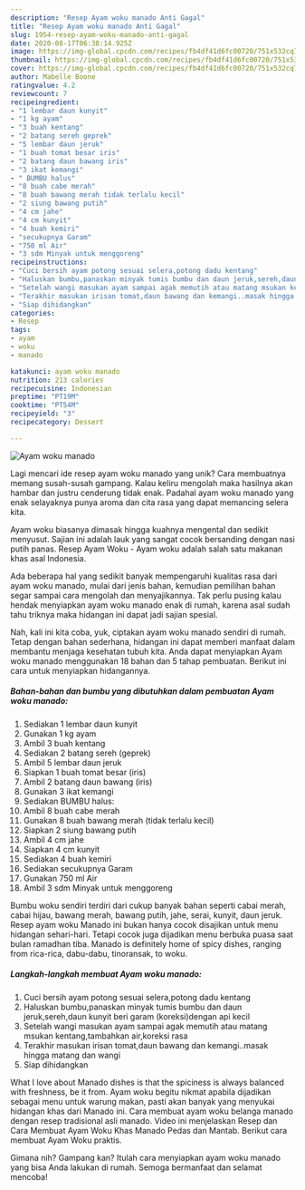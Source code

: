 ```yaml
---
description: "Resep Ayam woku manado Anti Gagal"
title: "Resep Ayam woku manado Anti Gagal"
slug: 1954-resep-ayam-woku-manado-anti-gagal
date: 2020-08-17T06:38:14.925Z
image: https://img-global.cpcdn.com/recipes/fb4df41d6fc00720/751x532cq70/ayam-woku-manado-foto-resep-utama.jpg
thumbnail: https://img-global.cpcdn.com/recipes/fb4df41d6fc00720/751x532cq70/ayam-woku-manado-foto-resep-utama.jpg
cover: https://img-global.cpcdn.com/recipes/fb4df41d6fc00720/751x532cq70/ayam-woku-manado-foto-resep-utama.jpg
author: Mabelle Boone
ratingvalue: 4.2
reviewcount: 7
recipeingredient:
- "1 lembar daun kunyit"
- "1 kg ayam"
- "3 buah kentang"
- "2 batang sereh geprek"
- "5 lembar daun jeruk"
- "1 buah tomat besar iris"
- "2 batang daun bawang iris"
- "3 ikat kemangi"
- " BUMBU halus"
- "8 buah cabe merah"
- "8 buah bawang merah tidak terlalu kecil"
- "2 siung bawang putih"
- "4 cm jahe"
- "4 cm kunyit"
- "4 buah kemiri"
- "secukupnya Garam"
- "750 ml Air"
- "3 sdm Minyak untuk menggoreng"
recipeinstructions:
- "Cuci bersih ayam potong sesuai selera,potong dadu kentang"
- "Haluskan bumbu,panaskan minyak tumis bumbu dan daun jeruk,sereh,daun kunyit beri garam (koreksi)dengan api kecil"
- "Setelah wangi masukan ayam sampai agak memutih atau matang msukan kentang,tambahkan air,koreksi rasa"
- "Terakhir masukan irisan tomat,daun bawang dan kemangi..masak hingga matang dan wangi"
- "Siap dihidangkan"
categories:
- Resep
tags:
- ayam
- woku
- manado

katakunci: ayam woku manado 
nutrition: 213 calories
recipecuisine: Indonesian
preptime: "PT19M"
cooktime: "PT54M"
recipeyield: "3"
recipecategory: Dessert

---
```



![Ayam woku manado](https://img-global.cpcdn.com/recipes/fb4df41d6fc00720/751x532cq70/ayam-woku-manado-foto-resep-utama.jpg)

Lagi mencari ide resep ayam woku manado yang unik? Cara membuatnya memang susah-susah gampang. Kalau keliru mengolah maka hasilnya akan hambar dan justru cenderung tidak enak. Padahal ayam woku manado yang enak selayaknya punya aroma dan cita rasa yang dapat memancing selera kita.

Ayam woku biasanya dimasak hingga kuahnya mengental dan sedikit menyusut. Sajian ini adalah lauk yang sangat cocok bersanding dengan nasi putih panas. Resep Ayam Woku - Ayam woku adalah salah satu makanan khas asal Indonesia.

Ada beberapa hal yang sedikit banyak mempengaruhi kualitas rasa dari ayam woku manado, mulai dari jenis bahan, kemudian pemilihan bahan segar sampai cara mengolah dan menyajikannya. Tak perlu pusing kalau hendak menyiapkan ayam woku manado enak di rumah, karena asal sudah tahu triknya maka hidangan ini dapat jadi sajian spesial.


Nah, kali ini kita coba, yuk, ciptakan ayam woku manado sendiri di rumah. Tetap dengan bahan sederhana, hidangan ini dapat memberi manfaat dalam membantu menjaga kesehatan tubuh kita. Anda dapat menyiapkan Ayam woku manado menggunakan 18 bahan dan 5 tahap pembuatan. Berikut ini cara untuk menyiapkan hidangannya.

<!--inarticleads1-->

##### Bahan-bahan dan bumbu yang dibutuhkan dalam pembuatan Ayam woku manado:

1. Sediakan 1 lembar daun kunyit
1. Gunakan 1 kg ayam
1. Ambil 3 buah kentang
1. Sediakan 2 batang sereh (geprek)
1. Ambil 5 lembar daun jeruk
1. Siapkan 1 buah tomat besar (iris)
1. Ambil 2 batang daun bawang (iris)
1. Gunakan 3 ikat kemangi
1. Sediakan  BUMBU halus:
1. Ambil 8 buah cabe merah
1. Gunakan 8 buah bawang merah (tidak terlalu kecil)
1. Siapkan 2 siung bawang putih
1. Ambil 4 cm jahe
1. Siapkan 4 cm kunyit
1. Sediakan 4 buah kemiri
1. Sediakan secukupnya Garam
1. Gunakan 750 ml Air
1. Ambil 3 sdm Minyak untuk menggoreng


Bumbu woku sendiri terdiri dari cukup banyak bahan seperti cabai merah, cabai hijau, bawang merah, bawang putih, jahe, serai, kunyit, daun jeruk. Resep ayam woku Manado ini bukan hanya cocok disajikan untuk menu hidangan sehari-hari. Tetapi cocok juga dijadikan menu berbuka puasa saat bulan ramadhan tiba. Manado is definitely home of spicy dishes, ranging from rica-rica, dabu-dabu, tinoransak, to woku. 

<!--inarticleads2-->

##### Langkah-langkah membuat Ayam woku manado:

1. Cuci bersih ayam potong sesuai selera,potong dadu kentang
1. Haluskan bumbu,panaskan minyak tumis bumbu dan daun jeruk,sereh,daun kunyit beri garam (koreksi)dengan api kecil
1. Setelah wangi masukan ayam sampai agak memutih atau matang msukan kentang,tambahkan air,koreksi rasa
1. Terakhir masukan irisan tomat,daun bawang dan kemangi..masak hingga matang dan wangi
1. Siap dihidangkan


What I love about Manado dishes is that the spiciness is always balanced with freshness, be it from. Ayam woku begitu nikmat apabila dijadikan sebagai menu untuk warung makan, pasti akan banyak yang menyukai hidangan khas dari Manado ini. Cara membuat ayam woku belanga manado dengan resep tradisional asli manado. Video ini menjelaskan Resep dan Cara Membuat Ayam Woku Khas Manado Pedas dan Mantab. Berikut cara membuat Ayam Woku praktis. 

Gimana nih? Gampang kan? Itulah cara menyiapkan ayam woku manado yang bisa Anda lakukan di rumah. Semoga bermanfaat dan selamat mencoba!
